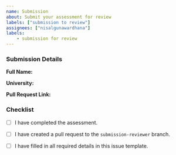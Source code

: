 ```yaml
---
name: Submission
about: Submit your assessment for review
labels: ["submission to review"]
assignees: ["nisalgunawardhana"]
labels:
    - submission for review
---
```


### Submission Details

**Full Name:**

**University:**

**Pull Request Link:**

### Checklist
- [ ] I have completed the assessment.
- [ ] I have created a pull request to the `submission-reviewer` branch.
- [ ] I have filled in all required details in this issue template.

